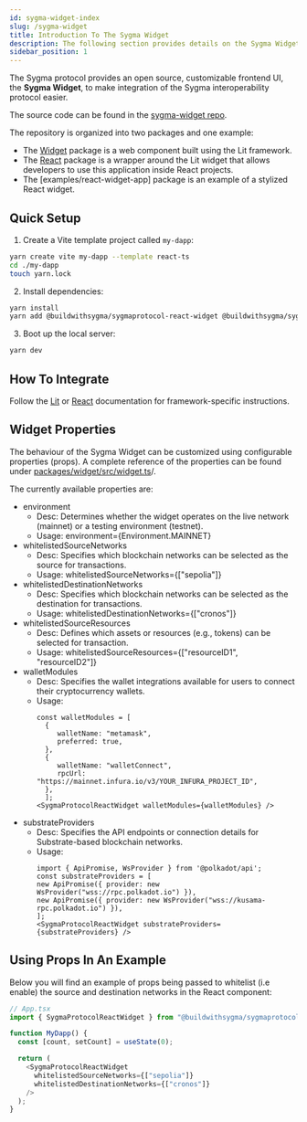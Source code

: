 ```yaml
---
id: sygma-widget-index
slug: /sygma-widget
title: Introduction To The Sygma Widget
description: The following section provides details on the Sygma Widget.
sidebar_position: 1
---
```


The Sygma protocol provides an open source, customizable frontend UI, the **Sygma Widget**, to make integration of the Sygma interoperability protocol easier.

The source code can be found in the [sygma-widget repo](https://github.com/sygmaprotocol/sygma-widget).

The repository is organized into two packages and one example:
- The [Widget](https://github.com/sygmaprotocol/sygma-widget/tree/main/packages/widget) package is a web component built using the Lit framework.
- The [React](https://github.com/sygmaprotocol/sygma-widget/tree/main/packages/react) package is a wrapper around the Lit widget that allows developers to use this application inside React projects. 
- The [examples/react-widget-app] package is an example of a stylized React widget.

## Quick Setup

1. Create a Vite template project called `my-dapp`:
   
```bash
yarn create vite my-dapp --template react-ts
cd ./my-dapp
touch yarn.lock
```

2. Install dependencies: 

```bash
yarn install
yarn add @buildwithsygma/sygmaprotocol-react-widget @buildwithsygma/sygma-sdk-core
``` 

3. Boot up the local server: 

```bash
yarn dev
```

## How To Integrate

Follow the [Lit](02-lit.md) or [React](03-react.md) documentation for framework-specific instructions.

## Widget Properties

The behaviour of the Sygma Widget can be customized using configurable properties (props). A complete reference of the properties can be found under [packages/widget/src/widget.ts](https://github.com/sygmaprotocol/sygma-widget/blob/main/packages/widget/src/widget.ts)/.

The currently available properties are:
- environment
  - Desc: Determines whether the widget operates on the live network (mainnet) or a testing environment (testnet). 
  - Usage: environment={Environment.MAINNET}
- whitelistedSourceNetworks
  - Desc: Specifies which blockchain networks can be selected as the source for transactions.
  - Usage: whitelistedSourceNetworks={["sepolia"]}
- whitelistedDestinationNetworks
  - Desc: Specifies which blockchain networks can be selected as the destination for transactions.
  - Usage: whitelistedDestinationNetworks={["cronos"]}
- whitelistedSourceResources
  - Desc: Defines which assets or resources (e.g., tokens) can be selected for transaction.
  - Usage: whitelistedSourceResources={["resourceID1", "resourceID2"]}
- walletModules
  - Desc: Specifies the wallet integrations available for users to connect their cryptocurrency wallets.
  - Usage:
    ```
    const walletModules = [
      {
         walletName: "metamask",
         preferred: true,
      },
      {
         walletName: "walletConnect",
         rpcUrl: "https://mainnet.infura.io/v3/YOUR_INFURA_PROJECT_ID",
      },
      ];
    <SygmaProtocolReactWidget walletModules={walletModules} />
    ```
- substrateProviders
  - Desc: Specifies the API endpoints or connection details for Substrate-based blockchain networks.
  - Usage:
    ```
    import { ApiPromise, WsProvider } from '@polkadot/api';
    const substrateProviders = [
    new ApiPromise({ provider: new WsProvider("wss://rpc.polkadot.io") }),
    new ApiPromise({ provider: new WsProvider("wss://kusama-rpc.polkadot.io") }),
    ];
    <SygmaProtocolReactWidget substrateProviders={substrateProviders} />
    ```

## Using Props In An Example

Below you will find an example of props being passed to whitelist (i.e enable) the source and destination networks in the React component: 

```ts
// App.tsx
import { SygmaProtocolReactWidget } from "@buildwithsygma/sygmaprotocol-react-widget";

function MyDapp() {
  const [count, setCount] = useState(0);

  return (
    <SygmaProtocolReactWidget
      whitelistedSourceNetworks={["sepolia"]}
      whitelistedDestinationNetworks={["cronos"]}
    />
  );
}
```
